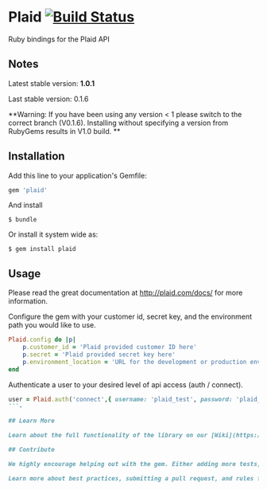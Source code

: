 # Plaid [![Build Status](https://travis-ci.org/plaid/plaid-ruby.svg?branch=release_v_1.0.0)](https://travis-ci.org/plaid/plaid-ruby)

Ruby bindings for the Plaid API

## Notes

Latest stable version: **1.0.1**

Last stable version: 0.1.6

**Warning: If you have been using any version < 1 please switch to the correct branch (V0.1.6). Installing without specifying a version from RubyGems results in V1.0 build. **

## Installation

Add this line to your application's Gemfile:

```ruby
gem 'plaid'
```

And install

    $ bundle

Or install it system wide as:

    $ gem install plaid

## Usage

Please read the great documentation at http://plaid.com/docs/ for more information.

Configure the gem with your customer id, secret key, and the environment path you would like to use.

```ruby
Plaid.config do |p|
    p.customer_id = 'Plaid provided customer ID here'
    p.secret = 'Plaid provided secret key here'
    p.environment_location = 'URL for the development or production environment'
end
```

Authenticate a user to your desired level of api access (auth / connect).

```ruby
user = Plaid.auth('connect',{ username: 'plaid_test', password: 'plaid_good', type: 'wells' })
```-

## Learn More

Learn about the full functionality of the library on our [Wiki](https://github.com/plaid/plaid-ruby/wiki)

## Contribute

We highly encourage helping out with the gem. Either adding more tests, building new helper classes, fixing bugs, or anything to increase overall quality.

Learn more about best practices, submitting a pull request, and rules for the build on our [Wiki](https://github.com/plaid/plaid-ruby/wiki/Contribute!)